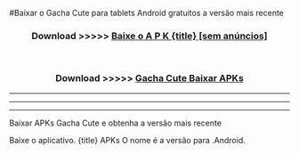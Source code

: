 #Baixar o Gacha Cute   para tablets Android gratuitos a versão mais recente


<div align="center">
<h3>Download >>>>> <a href="https://pt-web.web.app/?pt= {title}">Baixe o A P K {title} [sem anúncios]</a></h3><br>

<h3>Download >>>>> <a href="https://pt-web.web.app/?pt= {title}">Gacha Cute  Baixar APKs</a></h3>
</div>

----------------------------------------------------------

----------------------------------------------------------

----------------------------------------------------------

Baixar APKs Gacha Cute  e obtenha a versão mais recente

Baixe o aplicativo. {title} APKs O nome é a versão para .Android.


